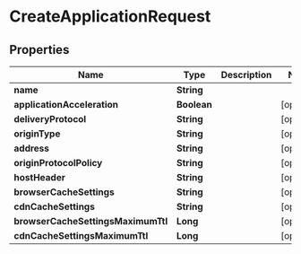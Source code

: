 

# CreateApplicationRequest


## Properties

| Name | Type | Description | Notes |
|------------ | ------------- | ------------- | -------------|
|**name** | **String** |  |  |
|**applicationAcceleration** | **Boolean** |  |  [optional] |
|**deliveryProtocol** | **String** |  |  [optional] |
|**originType** | **String** |  |  [optional] |
|**address** | **String** |  |  [optional] |
|**originProtocolPolicy** | **String** |  |  [optional] |
|**hostHeader** | **String** |  |  [optional] |
|**browserCacheSettings** | **String** |  |  [optional] |
|**cdnCacheSettings** | **String** |  |  [optional] |
|**browserCacheSettingsMaximumTtl** | **Long** |  |  [optional] |
|**cdnCacheSettingsMaximumTtl** | **Long** |  |  [optional] |



